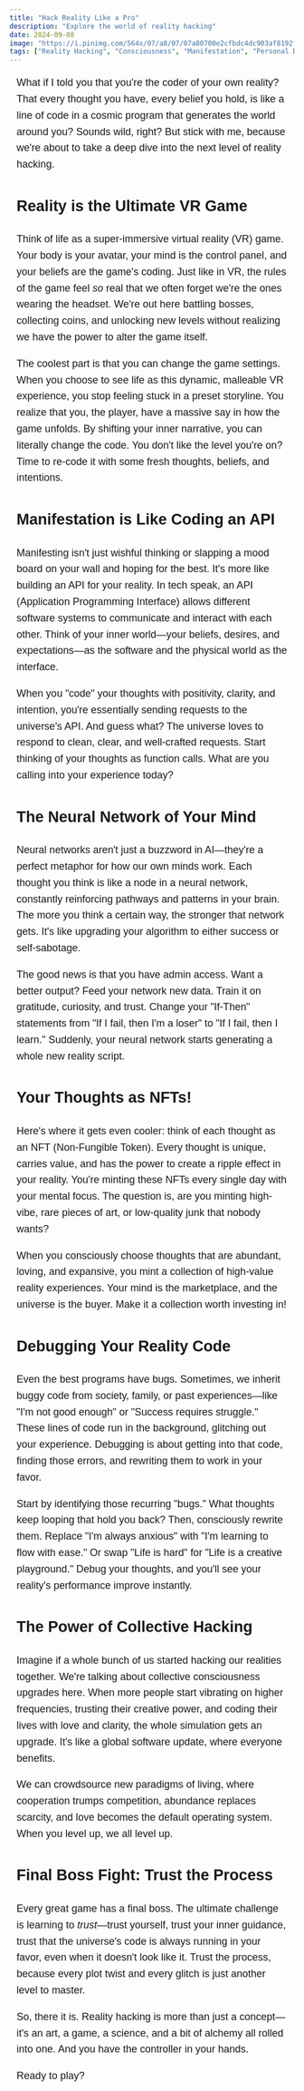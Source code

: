 ```yaml
---
title: "Hack Reality Like a Pro"
description: "Explore the world of reality hacking"
date: 2024-09-08
image: "https://i.pinimg.com/564x/07/a8/07/07a80700e2cfbdc4dc903af8192fd343.jpg"
tags: ["Reality Hacking", "Consciousness", "Manifestation", "Personal Development", "Digital Alchemy", "VR Metaphor", "Thought Programming"]
---
```


<style>
  .subtle-green {
    color: #FFFFFF;
    text-decoration: none;
    border-bottom: 1px solid rgba(255, 255, 255, 0.3);
    transition: border-bottom-color 0.2s ease-in-out;
  }
  .subtle-green:hover {
    border-bottom-color: rgba(255, 255, 255, 0.7);
  }
</style>


<div style=" max-width: 95%; margin: 0 auto; font-family: 'Arial', sans-serif; font-size: 18px; line-height: 1.6;">

What if I told you that you're the coder of your own reality? That every thought you have, every belief you hold, is like a line of code in a cosmic program that generates the world around you? Sounds wild, right? But stick with me, because we're about to take a deep dive into the next level of reality hacking.

## Reality is the Ultimate VR Game

Think of life as a super-immersive virtual reality (VR) game. Your body is your avatar, your mind is the control panel, and your beliefs are the game's coding. Just like in VR, the rules of the game feel *so* real that we often forget we're the ones wearing the headset. We're out here battling bosses, collecting coins, and unlocking new levels without realizing we have the power to alter the game itself.

The coolest part is that you can change the game settings. When you choose to see life as this dynamic, malleable VR experience, you stop feeling stuck in a preset storyline. You realize that you, the player, have a massive say in how the game unfolds. By shifting your inner narrative, you can literally change the code. You don't like the level you're on? Time to re-code it with some fresh thoughts, beliefs, and intentions.

## Manifestation is Like Coding an API

Manifesting isn't just wishful thinking or slapping a mood board on your wall and hoping for the best. It's more like building an API for your reality. In tech speak, an API (Application Programming Interface) allows different software systems to communicate and interact with each other. Think of your inner world—your beliefs, desires, and expectations—as the software and the physical world as the interface.

When you "code" your thoughts with positivity, clarity, and intention, you're essentially sending requests to the universe's API. And guess what? The universe loves to respond to clean, clear, and well-crafted requests. Start thinking of your thoughts as function calls. What are you calling into your experience today?

## The Neural Network of Your Mind

Neural networks aren't just a buzzword in AI—they're a perfect metaphor for how our own minds work. Each thought you think is like a node in a neural network, constantly reinforcing pathways and patterns in your brain. The more you think a certain way, the stronger that network gets. It's like upgrading your algorithm to either success or self-sabotage.

The good news is that you have admin access. Want a better output? Feed your network new data. Train it on gratitude, curiosity, and trust. Change your "If-Then" statements from "If I fail, then I'm a loser" to "If I fail, then I learn." Suddenly, your neural network starts generating a whole new reality script.

## Your Thoughts as NFTs!

Here's where it gets even cooler: think of each thought as an NFT (Non-Fungible Token). Every thought is unique, carries value, and has the power to create a ripple effect in your reality. You're minting these NFTs every single day with your mental focus. The question is, are you minting high-vibe, rare pieces of art, or low-quality junk that nobody wants?

When you consciously choose thoughts that are abundant, loving, and expansive, you mint a collection of high-value reality experiences. Your mind is the marketplace, and the universe is the buyer. Make it a collection worth investing in!

## Debugging Your Reality Code

Even the best programs have bugs. Sometimes, we inherit buggy code from society, family, or past experiences—like "I'm not good enough" or "Success requires struggle." These lines of code run in the background, glitching out your experience. Debugging is about getting into that code, finding those errors, and rewriting them to work in your favor.

Start by identifying those recurring "bugs." What thoughts keep looping that hold you back? Then, consciously rewrite them. Replace "I'm always anxious" with "I'm learning to flow with ease." Or swap "Life is hard" for "Life is a creative playground." Debug your thoughts, and you'll see your reality's performance improve instantly.

## The Power of Collective Hacking

Imagine if a whole bunch of us started hacking our realities together. We're talking about collective consciousness upgrades here. When more people start vibrating on higher frequencies, trusting their creative power, and coding their lives with love and clarity, the whole simulation gets an upgrade. It's like a global software update, where everyone benefits.

We can crowdsource new paradigms of living, where cooperation trumps competition, abundance replaces scarcity, and love becomes the default operating system. When you level up, we all level up.

## Final Boss Fight: Trust the Process

Every great game has a final boss. The ultimate challenge is learning to *trust*—trust yourself, trust your inner guidance, trust that the universe's code is always running in your favor, even when it doesn't look like it. Trust the process, because every plot twist and every glitch is just another level to master.

So, there it is. Reality hacking is more than just a concept—it's an art, a game, a science, and a bit of alchemy all rolled into one. And you have the controller in your hands.

Ready to play?